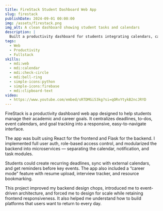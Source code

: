 ```yaml
---
title: FireStack Student Dashboard Web App
slug: firestack
publishDate: 2024-09-01 00:00:00
img: /assets/firestack.png
img_alt: A clean dashboard showing student tasks and calendars
description: |
  Built a productivity dashboard for students integrating calendars, career tools, and assignment tracking into a centralized platform.
tags:
  - Web
  - Productivity
  - Fullstack
skills:
  - mdi:web
  - mdi:calendar
  - mdi:check-circle
  - mdi:bell-ring
  - simple-icons:python
  - simple-icons:firebase
  - mdi:clipboard-text
video:
  - https://www.youtube.com/embed/sRTDMGi53kg?si=qORvYtykB2ncJRYD
---
```


FireStack is a productivity dashboard web app designed to help students manage their academic and career goals. It centralizes deadlines, to-dos, event calendars, and goal tracking into a responsive, easy-to-navigate interface.

The app was built using React for the frontend and Flask for the backend. I implemented full user auth, role-based access control, and modularized the backend into microservices — separating the calendar, notification, and task modules.

Students could create recurring deadlines, sync with external calendars, and get reminders before key events. The app also included a “career mode” feature with resume upload, interview tracker, and resource bookmarking.

This project improved my backend design chops, introduced me to event-driven architecture, and forced me to design for scale while retaining frontend responsiveness. It also helped me understand how to build platforms that users want to return to every day.

